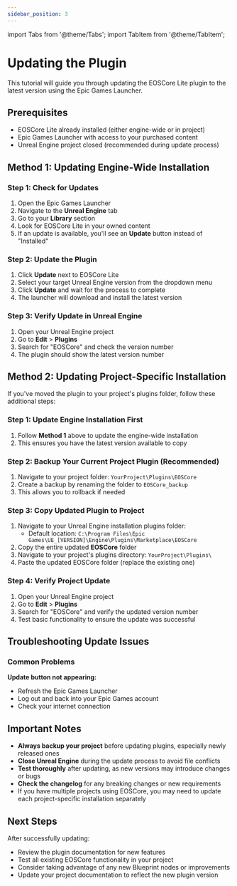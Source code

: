 ```yaml
---
sidebar_position: 3
---
```


import Tabs from '@theme/Tabs';
import TabItem from '@theme/TabItem';

# Updating the Plugin

This tutorial will guide you through updating the EOSCore Lite plugin to the latest version using the Epic Games Launcher.

## Prerequisites

- EOSCore Lite already installed (either engine-wide or in project)
- Epic Games Launcher with access to your purchased content
- Unreal Engine project closed (recommended during update process)

## Method 1: Updating Engine-Wide Installation

### Step 1: Check for Updates
1. Open the Epic Games Launcher
2. Navigate to the **Unreal Engine** tab
3. Go to your **Library** section
4. Look for EOSCore Lite in your owned content
5. If an update is available, you'll see an **Update** button instead of "Installed"

### Step 2: Update the Plugin
1. Click **Update** next to EOSCore Lite
2. Select your target Unreal Engine version from the dropdown menu
3. Click **Update** and wait for the process to complete
4. The launcher will download and install the latest version

### Step 3: Verify Update in Unreal Engine
1. Open your Unreal Engine project
2. Go to **Edit** > **Plugins**
3. Search for "EOSCore" and check the version number
4. The plugin should show the latest version number

## Method 2: Updating Project-Specific Installation

If you've moved the plugin to your project's plugins folder, follow these additional steps:

### Step 1: Update Engine Installation First
1. Follow **Method 1** above to update the engine-wide installation
2. This ensures you have the latest version available to copy

### Step 2: Backup Your Current Project Plugin (Recommended)
1. Navigate to your project folder: `YourProject\Plugins\EOSCore`
2. Create a backup by renaming the folder to `EOSCore_backup`
3. This allows you to rollback if needed

### Step 3: Copy Updated Plugin to Project
1. Navigate to your Unreal Engine installation plugins folder:
   - Default location: `C:\Program Files\Epic Games\UE_[VERSION]\Engine\Plugins\Marketplace\EOSCore`
2. Copy the entire updated **EOSCore** folder
3. Navigate to your project's plugins directory: `YourProject\Plugins\`
4. Paste the updated EOSCore folder (replace the existing one)

### Step 4: Verify Project Update
1. Open your Unreal Engine project
2. Go to **Edit** > **Plugins**
3. Search for "EOSCore" and verify the updated version number
4. Test basic functionality to ensure the update was successful

## Troubleshooting Update Issues

### Common Problems

**Update button not appearing:**
- Refresh the Epic Games Launcher
- Log out and back into your Epic Games account
- Check your internet connection

## Important Notes

- **Always backup your project** before updating plugins, especially newly released ones
- **Close Unreal Engine** during the update process to avoid file conflicts
- **Test thoroughly** after updating, as new versions may introduce changes or bugs
- **Check the changelog** for any breaking changes or new requirements
- If you have multiple projects using EOSCore, you may need to update each project-specific installation separately

## Next Steps

After successfully updating:
- Review the plugin documentation for new features
- Test all existing EOSCore functionality in your project
- Consider taking advantage of any new Blueprint nodes or improvements
- Update your project documentation to reflect the new plugin version